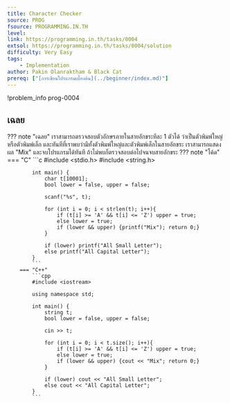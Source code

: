 ```yaml
---
title: Character Checker
source: PROG
fsource: PROGRAMMING.IN.TH
level:
link: https://programming.in.th/tasks/0004
extsol: https://programming.in.th/tasks/0004/solution
difficulty: Very Easy
tags: 
    - Implementation
author: Pakin Olanraktham & Black Cat
prereq: ["[การเขียนโปรแกรมเบื้องต้น](../beginner/index.md)"]
---
```


!problem_info prog-0004

## เฉลย

??? note "เฉลย"
    เราสามารถตรวจสอบตัวอักษรภายในสายอักขระทีละ 1 ตัวได้ ว่าเป็นตัวพิมพ์ใหญ่ หรือตัวพิมพ์เล็ก และทันทีที่เราพบว่ามีทั้งตัวพิมพ์ใหญ่และตัวพิมพ์เล็กในสายอักขระ เราสามารถแสดงผล "Mix" และจบโปรแกรมได้ทันที ถ้าไม่พบก็ตรวจสอบต่อไปจนจบสายอักขระ
    ??? note "โค้ด"
        === "C"
            ```c
            #include <stdio.h>
            #include <string.h>

            int main() {
                char t[10001];
                bool lower = false, upper = false;

                scanf("%s", t);

                for (int i = 0; i < strlen(t); i++){
                    if (t[i] >= 'A' && t[i] <= 'Z') upper = true;
                    else lower = true;
                    if (lower && upper) {printf("Mix"); return 0;}
                }

                if (lower) printf("All Small Letter");
                else printf("All Capital Letter");
            }
            ```
        === "C++"
            ```cpp
            #include <iostream>

            using namespace std;

            int main() {
                string t;
                bool lower = false, upper = false;

                cin >> t;

                for (int i = 0; i < t.size(); i++){
                    if (t[i] >= 'A' && t[i] <= 'Z') upper = true;
                    else lower = true;
                    if (lower && upper) {cout << "Mix"; return 0;}
                }

                if (lower) cout << "All Small Letter";
                else cout << "All Capital Letter";
            }
            ```
